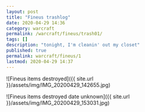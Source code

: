 ```yaml
---
layout: post
title: "Fineus trashlog"
date: 2020-04-29 14:36
category: warcraft
permalink: /warcraft/fineus/trash01/
tags: []
description: "tonight, I'm cleanin' out my closet"
published: true
permalink: warcraft/fineus/1
lastmod: 2020-04-29 14:37
---
```


![Fineus items destroyed]({{ site.url }}/assets/img/IMG_20200429_142655.jpg)

![Fineus items destroyed date unknown]({{ site.url }}/assets/img/IMG_20200429_153031.jpg)
